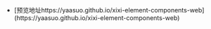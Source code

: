 <ul>
<li>[预览地址https://yaasuo.github.io/xixi-element-components-web](https://yaasuo.github.io/xixi-element-components-web)</li>
</ul>
